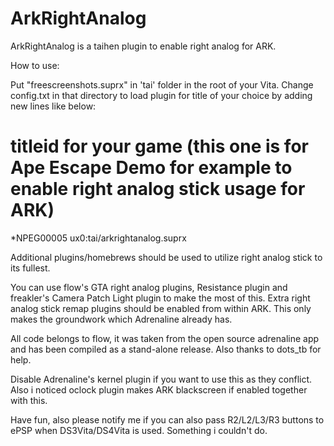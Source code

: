 # ArkRightAnalog
ArkRightAnalog is a taihen plugin to enable right analog for ARK.

How to use:

Put "freescreenshots.suprx" in 'tai' folder in the root of your Vita.
Change config.txt in that directory to load plugin for title of your choice by adding new lines like below:

# titleid for your game (this one is for Ape Escape Demo for example to enable right analog stick usage for ARK)
*NPEG00005
ux0:tai/arkrightanalog.suprx

Additional plugins/homebrews should be used to utilize right analog stick to its fullest.

You can use flow's GTA right analog plugins, Resistance plugin and freakler's Camera Patch Light plugin to make the most of this. Extra right analog stick remap plugins should be enabled from within ARK. This only makes the groundwork which Adrenaline already has.

All code belongs to flow, it was taken from the open source adrenaline app and has been compiled as a stand-alone release. Also thanks to dots_tb for help.

Disable Adrenaline's kernel plugin if you want to use this as they conflict. Also i noticed oclock plugin makes ARK blackscreen if enabled together with this.

Have fun, also please notify me if you can also pass R2/L2/L3/R3 buttons to ePSP when DS3Vita/DS4Vita is used. Something i couldn't do.
